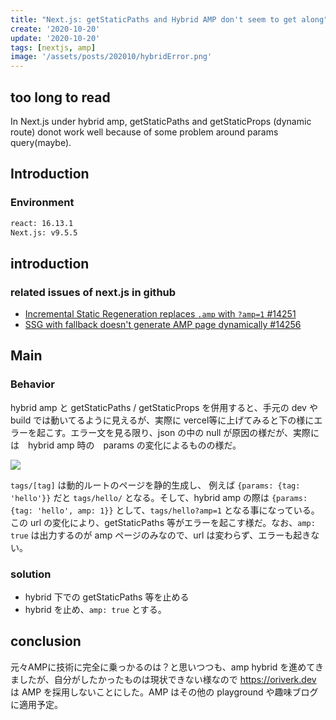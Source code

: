 ```yaml
---
title: "Next.js: getStaticPaths and Hybrid AMP don't seem to get along"
create: '2020-10-20'
update: '2020-10-20'
tags: [nextjs, amp] 
image: '/assets/posts/202010/hybridError.png'
---
```


## too long to read
In Next.js under hybrid amp, getStaticPaths and getStaticProps (dynamic route) donot work well because of some problem around params query(maybe).

## Introduction
### Environment

```sh
react: 16.13.1
Next.js: v9.5.5
```

## introduction
### related issues of next.js in github
- [Incremental Static Regeneration replaces `.amp` with `?amp=1` #14251](https://github.com/vercel/next.js/issues/14251)
- [SSG with fallback doesn't generate AMP page dynamically #14256](https://github.com/vercel/next.js/issues/14256)

## Main
### Behavior
hybrid amp と getStaticPaths / getStaticProps を併用すると、手元の dev や build では動いてるように見えるが、実際に vercel等に上げてみると下の様にエラーを起こす。エラー文を見る限り、json の中の null が原因の様だが、実際には　hybrid amp 時の　params の変化によるものの様だ。

![](/assets/posts/202010/hybridError.png)

`tags/[tag]` は動的ルートのページを静的生成し、 例えば `{params: {tag: 'hello'}}` だと `tags/hello/` となる。そして、hybrid amp の際は `{params: {tag: 'hello', amp: 1}}` として、`tags/hello?amp=1` となる事になっている。この url の変化により、getStaticPaths 等がエラーを起こす様だ。なお、`amp: true` は出力するのが amp ページのみなので、url は変わらず、エラーも起きない。

### solution
- hybrid 下での getStaticPaths 等を止める
- hybrid を止め、`amp: true` とする。

## conclusion
元々AMPに技術に完全に乗っかるのは？と思いつつも、amp hybrid を進めてきましたが、自分がしたかったものは現状できない様なので https://oriverk.dev は AMP を採用しないことにした。AMP はその他の playground や趣味ブログに適用予定。